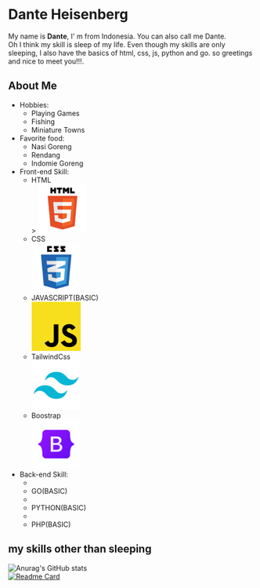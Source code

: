 <h1>Dante Heisenberg</h1>

<p>My name is <b>Dante</b>, I' m from Indonesia. You can also call me Dante.<br>
Oh I think my skill is sleep of my life. Even though my skills are only sleeping, I also have the basics of html, css, js, python and go. so greetings and nice to meet you!!!.<br>
</p>
<h2>About Me</h2>
<ul>
  <li>Hobbies:
    <ul>
        <li>Playing Games</li>
        <li>Fishing</li>
        <li>Miniature Towns</li>
    </ul>
  </li>
  <li>Favorite food:
      <ul>
        <li>Nasi Goreng</li>
        <li>Rendang</li>
        <li> Indomie Goreng</li>
      </ul>
  </li>
  <li>Front-end Skill:
    <ul>
      <li>HTML</li>>
      <img src="/img/html.png"  style="width:100px;" alt="html">
      <li>CSS</li>
      <img src="/img/css.png"  style="width:100px;" alt="css">
      <li>JAVASCRIPT(BASIC)</li>
      <img src="/img/js.png"  style="width:100px;" alt="JavasScript">
      <li>TailwindCss</li>
      <img src="/img/tailwind.png"  style="width:100px;" alt="TailwindCss">
      <li>Boostrap</li>
        <img src="/img/boostrap.png"  style="width:100px;" alt="Boostrap">
    </ul>
  </li>
  <li>Back-end Skill: 
    <ul>
      <li>
        <img src="" alt="">
      </li>
      <li>GO(BASIC)</li>
      <li>
        <img src="" alt="">
      </li>
      <li>PYTHON(BASIC)</li>
      <li>
        <img src="" alt="">
      </li>
      <li>PHP(BASIC)</li>
    </ul>
  </li>
</ul>
<h2>my skills other than sleeping</h2>

![Anurag's GitHub stats](https://github-readme-stats.vercel.app/api?username=dante-heisenberg&show_icons=true&theme=radical)<br>
[![Readme Card](https://github-readme-stats.vercel.app/api/pin/?username=dante-heisenberg&repo=css-3)](https://github.com/anuraghazra/github-readme-stats)
